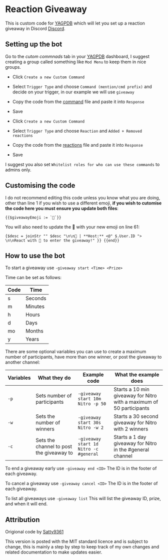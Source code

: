 # Reaction Giveaway

This is custom code for [YAGPDB](https://yagpdb.xyz/) which will let you set up a reaction giveaway in Discord [Discord](https://discord.com/).

## Setting up the bot

Go to the *cutom commnads* tab in your [YAGPDB](https://yagpdb.xyz/) dashboard, I suggest creating a group called something like `Mod Menu` to keep them in nice groups.
- Click `Create a new Custom Command`
- Select `Trigger Type` and choose `Command (mention/cmd prefix)` and decide on your trigger, in our example we will use `giveaway`
- Copy the code from the [command](https://github.com/CJ0206/yagpdb-cc/blob/main/Reaction%20Giveaway/command.lua) file and paste it into `Response`
- Save

- Click `Create a new Custom Command`
- Select `Trigger Type` and choose `Reaction` and `Added + Removed reactions`
- Copy the code from the [reactions](https://github.com/CJ0206/yagpdb-cc/blob/main/Reaction%20Giveaway/reactions.lua) file and paste it into `Response`
- Save

I suggest you also set `Whitelist roles for who can use these commands` to admins only.

## Customising the code

I do not recommend editing this code unless you know what you are doing, other than line 1 if you wish to use a different emoji, **if you wish to cutomise the code here you must ensure you update both files**:
```
{{$giveawayEmoji := `🎉`}}
```
You will also need to update the 🎉 with your new emoji on line 61:
```
{$desc = joinStr "" $desc "\n\n🌟 | **Host:** <@" $.User.ID "> \n\nReact with 🎉 to enter the giveaway!" }} {{end}}
```

## How to use the bot

To start a giveaway use `-giveaway start <Time> <Prize>`

Time can be set as follows:

Code | Time
---- | --------
s    | Seconds
m    | Minutes
h    | Hours
d    | Days
mo   | Months
y    | Years

There are some optional variables you can use to create a maximum number of participants, have more than one winner, or post the giveaway to another channel:

Variables | What they do                             | Example code                           | What the example does
--------- | ---------------------------------------- |  ------------------------------------  | -------------------------------------------------------------------------
`-p`      | Sets number of participants              | `-giveaway start 10m Nitro -p 50`      | Starts a 10 min giveaway for Nitro with a maximum of 50 participants
`-w`      | Sets the number of winners               | `-giveaway start 30s Nitro -w 2`       | Starts a 30 second giveaway for Nitro with 2 winners
`-c`      | Sets the channel to post the giveaway to | `-giveaway start 1d Nitro -c #general` | Starts a 1 day giveaway for Nitro in the #general channel

To end a giveaway early use `-giveaway end <ID>` The ID is in the footer of each giveaway.

To cancel a giveaway use `-giveaway cancel <ID>` The ID is in the footer of each giveaway.

To list all giveaways use `-giveaway list` This will list the giveaway ID, prize, and when it will end.

## Attribution

Origional code by [Satty9361](https://github.com/BlackWolfWoof/yagpdb-cc/tree/master/Moderation_Menu)


This version is posted with the MIT standard licence and is subject to change, this is mainly a step by step to keep track of my own changes and related documentation to make updates easier.
